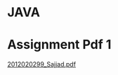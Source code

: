 # JAVA
# Assignment Pdf 1
[2012020299_Sajjad.pdf](https://github.com/sajjad-njr/JAVA/files/6904234/2012020299_Sajjad.pdf)
